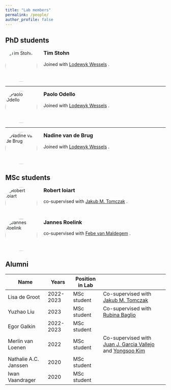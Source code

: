 ```yaml
---
title: "Lab members"
permalink: /people/
author_profile: false
---
```


## PhD students

<div style="overflow: hidden;">
    <img src="/_images/bio-photo.jpg" alt="Tim Stohn" style="width:100px; height:100px; border-radius:50%; float:left; margin-right:20px;">
    <div>
        <h3 style="margin-top:0;">Tim Stohn</h3>
        <p>Joined with <a href="https://www.nki.nl/research/research-groups/lodewyk-wessels/">Lodewyk Wessels</a> .</p>
    </div>
</div>

---

<div style="overflow: hidden;">
    <img src="'/images/500x300.png" alt="Paolo Odello" style="width:100px; height:100px; border-radius:50%; float:left; margin-right:20px;">
    <div>
        <h3 style="margin-top:0;">Paolo Odello</h3>
       <p>Joined with <a href="https://www.nki.nl/research/research-groups/lodewyk-wessels/">Lodewyk Wessels</a> .</p>
    </div>
</div>

---

<div style="overflow: hidden;">
    <img src="'/images/500x300.png" alt="Nadine van de Brug" style="width:100px; height:100px; border-radius:50%; float:left; margin-right:20px;">
    <div>
        <h3 style="margin-top:0;">Nadine van de Brug</h3>
       <p>Joined with <a href="https://www.nki.nl/research/research-groups/lodewyk-wessels/">Lodewyk Wessels</a> .</p>
    </div>
</div>



## MSc students

<div style="overflow: hidden;">
    <img src="path/to/image3.jpg" alt="Robert Ioiart" style="width:100px; height:100px; border-radius:50%; float:left; margin-right:20px;">
    <div>
        <h3 style="margin-top:0;">Robert Ioiart</h3>
       <p>co-supervised with <a href="https://jmtomczak.github.io">Jakub M. Tomczak</a> .</p>
    </div>
</div>

<div style="overflow: hidden;">
    <img src="path/to/image3.jpg" alt="Jannes Roelink" style="width:100px; height:100px; border-radius:50%; float:left; margin-right:20px;">
    <div>
        <h3 style="margin-top:0;">Jannes Roelink</h3>
       <p>co-supervised with <a href="https://immunologyamsterdam.org/2021/12/02/febe-van-maldegem/">Febe van Maldegem</a> .</p>
    </div>
</div>


## Alumni


| Name              | Years   | Position in Lab |                                           |
| --------          | ------  | --------------  | ------------------------------------------------------------ |
| Lisa de Groot     | 2022-2023 | MSc student   | Co-supervised with [Jakub M. Tomczak](https://jmtomczak.github.io) |
| Yuzhao Liu        | 2023   | MSc student   |Co-supervised with [Rubina Baglio](https://www.amsterdamumc.org/en/research/researchers/rubina-baglio.htm) |
| Egor Galkin       | 2022-2023 | MSc student | |
| Merlin van Loenen | 2022   | MSc student   | Co-supervised with [Juan J. Garcia Vallejo](ttps://immunologyamsterdam.org/2020/08/10/juan-j-garcia-vallejo) and [Yongsoo Kim](https://researchinformation.amsterdamumc.org/en/persons/yongsoo-kim)|
| Nathalie A.C. Janssen  | 2020   | MSc student                          |
| Iwan Vaandrager | 2020 | MSc student
